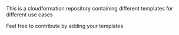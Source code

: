 This is a cloudformation repository containing different templates for different use cases

Feel free to contribute by adding your templates
